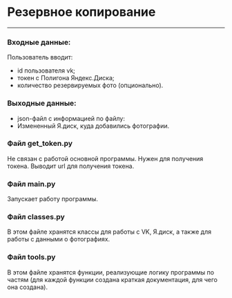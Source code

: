 # Резервное копирование
___
### Входные данные:
Пользователь вводит:
- id пользователя vk;
- токен с Полигона Яндекс.Диска;
- количество резервируемых фото (опционально).

### Выходные данные:
- json-файл с информацией по файлу:
- Измененный Я.диск, куда добавились фотографии.

### Файл get_token.py
Не связан с работой основной программы. Нужен для получения токена. Выводит url для получения токена.

### Файл main.py
Запускает работу программы.

### Файл classes.py
В этом файле хранятся классы для работы с VK, Я.диск, а также для работы с данными о фотографиях.

### Файл tools.py
В этом файле хранятся функции, реализующие логику программы по частям (для каждой функции создана краткая документация, для чего она создана).






